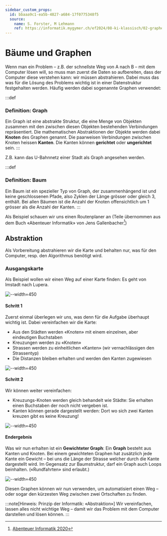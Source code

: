 ```yaml
---
sidebar_custom_props:
  id: bbaaa9c1-ea5b-4827-a684-17f0775348f5
  source:
    name: S. Forster, M Lehmann
    ref: https://informatik.mygymer.ch/ef2024/08-ki-klassisch/02-graphen.html
---
```


# Bäume und Graphen

Wenn man ein Problem – z.B. der schnellste Weg von A nach B – mit dem Computer lösen will, so muss man zuerst die Daten so aufbereiten, dass der Computer diese verstehen kann: wir müssen abstrahieren. Dabei muss das was für die Lösung des Problems wichtig ist in einer Datenstruktur festgehalten werden. Häufig werden dabei sogenannte Graphen verwendet:

:::def
### Definition: Graph

Ein Graph ist eine abstrakte Struktur, die eine Menge von Objekten zusammen mit den zwischen diesen Objekten bestehenden Verbindungen repräsentiert.
Die mathematischen Abstraktionen der Objekte werden dabei **Knoten** des Graphen genannt.
Die paarweisen Verbindungen zwischen Knoten heissen **Kanten**. Die Kanten können **gerichtet** oder **ungerichtet** sein.
:::

Z.B. kann das U-Bahnnetz einer Stadt als Graph angesehen werden.

:::def
### Definition: Baum

Ein Baum ist ein spezieller Typ von Graph, der zusammenhängend ist und keine geschlossenen Pfade, also Zyklen der Länge grösser oder gleich 3, enthält. Bei allen Bäumen ist die Anzahl der Knoten offensichtlich um 1 grösser als die Anzahl der Kanten.
:::

Als Beispiel schauen wir uns einen Routenplaner an (Teile übernommen aus dem Buch «Abenteuer Informatik» von Jens Gallenbacher[^1])

## Abstraktion
Als Vorbereitung abstrahieren wir die Karte und behalten nur, was für den Computer, resp. den Algorithmus benötigt wird.

### Ausgangskarte
Als Beispiel wollen wir einen Weg auf einer Karte finden: Es geht von Imstadt nach Lupera.

![--width=450](./images/01_print.jpg)

<Tabs>
<TabItem value="Schritt 1">

#### Schritt 1
Zuerst einmal überlegen wir uns, was denn für die Aufgabe überhaupt wichtig ist. Dabei vereinfachen wir die Karte:

- Aus den Städten werden «Knoten» mit einem einzelnen, aber eindeutigen Buchstaben
- Kreuzungen werden zu «Knoten»
- Strassen werden zu einheitlichen «Kanten» (wir vernachlässigen den Strassentyp)
- Die Distanzen bleiben erhalten und werden den Kanten zugewiesen

![--width=450](./images/02_print.jpg)

</TabItem>
<TabItem value="Schritt 2">

#### Schritt 2
Wir können weiter vereinfachen:
- Kreuzungs-Knoten werden gleich behandelt wie Städte: Sie erhalten einen Buchstaben der noch nicht vergeben ist.
- Kanten können gerade dargestellt werden: Dort wo sich zwei Kanten kreuzen gibt es keine Kreuzung!

![--width=450](./images/03_print.jpg)

</TabItem>
<TabItem value="Endergebnis">

#### Endergebnis

Was wir nun erhalten ist ein **Gewichteter Graph**: Ein **Graph** besteht aus Kanten und Knoten. Bei einem gewichteten Graphen hat zusätzlich jede Kante ein Gewicht – bei uns die Länge der Strasse welcher durch die Kante dargestellt wird. Im Gegensatz zur Baumstruktur, darf ein Graph auch Loops beinhalten. («Rundfahrten» sind erlaubt.)

![--width=450](./images/04_print.jpg)

</TabItem>
</Tabs>



Diesen Graphen können wir nun verwenden, um automatisiert einen Weg – oder sogar den kürzesten Weg zwischen zwei Ortschaften zu finden.

:::note[Hinweis: Prinzip der Informatik: «Abstraktion»]
Wir vereinfachen, lassen alles nicht wichtige Weg – damit wir das Problem mit dem Computer darstellen und lösen können.
:::

[^1]: [Abenteuer Informatik 2020](https://www.abenteuer-informatik.de/PDF/ai2020_oa_leseversion.pdf)
